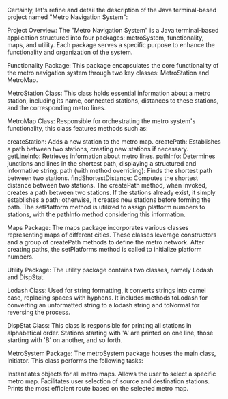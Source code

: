 
Certainly, let's refine and detail the description of the Java terminal-based project named "Metro Navigation System":

Project Overview:
The "Metro Navigation System" is a Java terminal-based application structured into four packages: metroSystem, functionality, maps, and utility. Each package serves a specific purpose to enhance the functionality and organization of the system.

Functionality Package:
This package encapsulates the core functionality of the metro navigation system through two key classes: MetroStation and MetroMap.

MetroStation Class: This class holds essential information about a metro station, including its name, connected stations, distances to these stations, and the corresponding metro lines.

MetroMap Class: Responsible for orchestrating the metro system's functionality, this class features methods such as:

createStation: Adds a new station to the metro map.
createPath: Establishes a path between two stations, creating new stations if necessary.
getLineInfo: Retrieves information about metro lines.
pathInfo: Determines junctions and lines in the shortest path, displaying a structured and informative string.
path (with method overriding): Finds the shortest path between two stations.
findShortestDistance: Computes the shortest distance between two stations.
The createPath method, when invoked, creates a path between two stations. If the stations already exist, it simply establishes a path; otherwise, it creates new stations before forming the path. The setPlatform method is utilized to assign platform numbers to stations, with the pathInfo method considering this information.

Maps Package:
The maps package incorporates various classes representing maps of different cities. These classes leverage constructors and a group of createPath methods to define the metro network. After creating paths, the setPlatforms method is called to initialize platform numbers.

Utility Package:
The utility package contains two classes, namely Lodash and DispStat.

Lodash Class: Used for string formatting, it converts strings into camel case, replacing spaces with hyphens. It includes methods toLodash for converting an unformatted string to a lodash string and toNormal for reversing the process.

DispStat Class: This class is responsible for printing all stations in alphabetical order. Stations starting with 'A' are printed on one line, those starting with 'B' on another, and so forth.

MetroSystem Package:
The metroSystem package houses the main class, Initiator. This class performs the following tasks:

Instantiates objects for all metro maps.
Allows the user to select a specific metro map.
Facilitates user selection of source and destination stations.
Prints the most efficient route based on the selected metro map.
